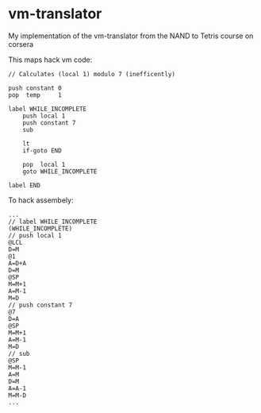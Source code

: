 # vm-translator

My implementation of the vm-translator from the NAND to Tetris course on corsera

This maps hack vm code:

    // Calculates (local 1) modulo 7 (inefficently)

    push constant 0
    pop  temp     1

    label WHILE_INCOMPLETE
        push local 1
        push constant 7
        sub

        lt
        if-goto END

        pop  local 1
        goto WHILE_INCOMPLETE

    label END

To hack assembely:

    ...
    // label WHILE_INCOMPLETE
    (WHILE_INCOMPLETE)
    // push local 1
    @LCL
    D=M
    @1
    A=D+A
    D=M
    @SP
    M=M+1
    A=M-1
    M=D
    // push constant 7
    @7
    D=A
    @SP
    M=M+1
    A=M-1
    M=D
    // sub
    @SP
    M=M-1
    A=M
    D=M
    A=A-1
    M=M-D
    ...
